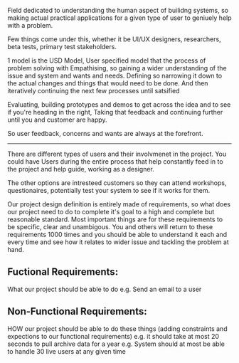 Field dedicated to understanding the human aspect of builidng systems, so making actual practical applications for a given type of user to geniuely help with a problem.

Few things come under this, whether it be UI/UX designers, researchers, beta tests, primary test stakeholders.

1 model is the USD Model, User specified model that the process of problem solving with 
Empathising, so gaining a wider understanding of the issue and system and wants and needs.
Defining so narrowing it down to the actual changes and things that would need to be done.
And then iteratively continuing the next few processes until satsified

Evaluating, building prototypes and demos to get across the idea and to see if you're heading in the right,
Taking that feedback and continuing further until you and customer are  happy.

So user feedback, concerns and wants are always at the forefront. 

----------

There are different types of users and their involvmenet in the project. You could have Users during the entire process that help constantly feed in to the project and help guide, working as a designer.

The other options are intresteed customers so they can attend workshops, questionaires, potentially test your system to see if it works for them.

Our project design definition is entirely made of requirements, so what does our project need to do to complete it's goal to a high and complete but reasonable standard.
Most important things are for these requirements to be specific, clear and unambigous. You and others will return to these requirements 1000 times and you should be able to understand it each and every time and see how it relates to wider issue and tackling the problem at hand.

Fuctional Requirements:
---

What our project should be able to do
e.g. Send an email to a user

Non-Functional Requirements:
---
HOW our project should be able to do these things (adding constraints and expections to our functional requirements)
e.g. it should take at most 20 seconds to pull archive data for a year
e.g. System should at most be able to handle 30 live users at any given time

